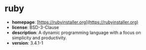 # ruby

- **homepage**: [https://rubyinstaller.org](https://rubyinstaller.org)
- **license**: BSD-3-Clause
- **description**: A dynamic programming language with a focus on simplicity and productivity.
- **version**: 3.4.1-1

